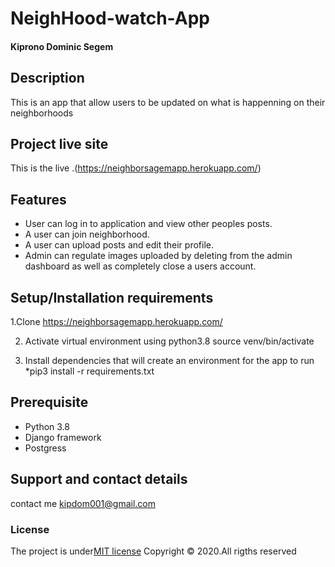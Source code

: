 # NeighHood-watch-App
####  **Kiprono Dominic Segem**

## Description
This is an app that allow users to be updated on what is happenning on their neighborhoods

## Project live site
  This is the live .(https://neighborsagemapp.herokuapp.com/)
 
 
 
## Features
* User can log in to application and view other peoples posts.
* A user can join neighborhood.
* A user can upload posts and edit their profile.
* Admin can regulate images uploaded by deleting from the admin dashboard as well as completely close a users account.







## Setup/Installation requirements
1.Clone https://neighborsagemapp.herokuapp.com/

2. Activate virtual environment using python3.8 
   source venv/bin/activate

4. Install dependencies that will create an environment for the app to run 
    *pip3 install -r requirements.txt


## Prerequisite
* Python 3.8
* Django framework
* Postgress
## Support and contact details
contact me kipdom001@gmail.com
### License
The project is under[MIT license](LICENSE)
Copyright &copy; 2020.All rigths reserved
  